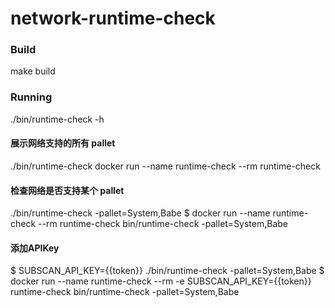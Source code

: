 # network-runtime-check

### Build 
make build

### Running
./bin/runtime-check -h

#### 展示网络支持的所有 pallet
./bin/runtime-check
docker run --name runtime-check --rm runtime-check 


#### 检查网络是否支持某个 pallet
./bin/runtime-check -pallet=System,Babe
$ docker run --name runtime-check --rm runtime-check bin/runtime-check -pallet=System,Babe

#### 添加APIKey
$ SUBSCAN_API_KEY={{token}} ./bin/runtime-check -pallet=System,Babe
$ docker run --name runtime-check --rm -e SUBSCAN_API_KEY={{token}} runtime-check bin/runtime-check -pallet=System,Babe
